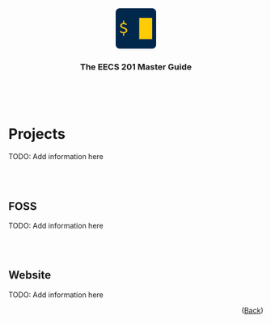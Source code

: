 <div align="center">
    <a href="https://www.eecs.umich.edu/courses/eecs201/wn2023/"><img src="images/logo.png" alt="Logo" width="80" height="80"></a>
    <h3 align="center">The EECS 201 Master Guide</h3>
</div>
<br/>
<br/>
<br/>

# Projects
TODO: Add information here

<br/>
<br/>

## FOSS
TODO: Add information here

<br/>
<br/>

## Website
TODO: Add information here


<p align="right">(<a href="/">Back</a>)</p>
